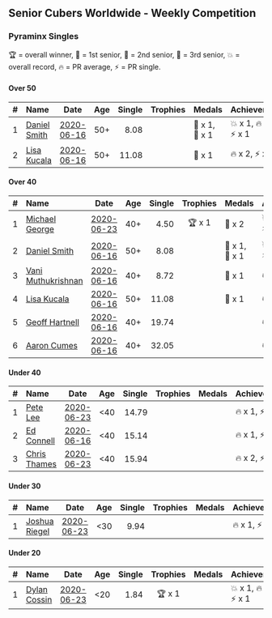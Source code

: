 ## Senior Cubers Worldwide - Weekly Competition
### Pyraminx Singles

🏆 = overall winner, 🥇 = 1st senior, 🥈 = 2nd senior, 🥉 = 3rd senior, 💥 = overall record, 🔥 = PR average, ⚡ = PR single.

#### Over 50

| # | Name | Date | Age | Single | Trophies | Medals | Achievements | Video |
| :--: | :-- | :--: | :--: | --: | :--: | :-- | :-- | :-- |
| 1 | [Daniel Smith](../../persons/daniel_smith/pyram.md) | [2020-06-16](2020-06-16.md) | 50+ | 8.08 |  | <span style="white-space: nowrap">🥈 x 1</span>, <span style="white-space: nowrap">🥉 x 1</span> | <span style="white-space: nowrap">💥 x 1</span>, <span style="white-space: nowrap">🔥 x 1</span>, <span style="white-space: nowrap">⚡ x 1</span> | [Link](https://www.facebook.com/events/296087658445428/permalink/301316697922524/) |
| 2 | [Lisa Kucala](../../persons/lisa_kucala/pyram.md) | [2020-06-16](2020-06-16.md) | 50+ | 11.08 |  | <span style="white-space: nowrap">🥉 x 1</span> | <span style="white-space: nowrap">🔥 x 2</span>, <span style="white-space: nowrap">⚡ x 1</span> | [Link](https://www.facebook.com/events/296087658445428/permalink/300269538027240/) |

#### Over 40

| # | Name | Date | Age | Single | Trophies | Medals | Achievements | Video |
| :--: | :-- | :--: | :--: | --: | :--: | :-- | :-- | :-- |
| 1 | [Michael George](../../persons/michael_george/pyram.md) | [2020-06-23](2020-06-23.md) | 40+ | 4.50 | <span style="white-space: nowrap">🏆 x 1</span> | <span style="white-space: nowrap">🥇 x 2</span> | <span style="white-space: nowrap">💥 x 2</span>, <span style="white-space: nowrap">🔥 x 2</span>, <span style="white-space: nowrap">⚡ x 2</span> | [Link](https://www.facebook.com/events/1618516681636159/permalink/1623347121153115/) |
| 2 | [Daniel Smith](../../persons/daniel_smith/pyram.md) | [2020-06-16](2020-06-16.md) | 50+ | 8.08 |  | <span style="white-space: nowrap">🥈 x 1</span>, <span style="white-space: nowrap">🥉 x 1</span> | <span style="white-space: nowrap">💥 x 1</span>, <span style="white-space: nowrap">🔥 x 1</span>, <span style="white-space: nowrap">⚡ x 1</span> | [Link](https://www.facebook.com/events/296087658445428/permalink/301316697922524/) |
| 3 | [Vani Muthukrishnan](../../persons/vani_muthukrishnan/pyram.md) | [2020-06-16](2020-06-16.md) | 40+ | 8.72 |  | <span style="white-space: nowrap">🥈 x 1</span> | <span style="white-space: nowrap">🔥 x 1</span>, <span style="white-space: nowrap">⚡ x 1</span> | [Link](https://www.facebook.com/events/296087658445428/permalink/297660754954785/) |
| 4 | [Lisa Kucala](../../persons/lisa_kucala/pyram.md) | [2020-06-16](2020-06-16.md) | 50+ | 11.08 |  | <span style="white-space: nowrap">🥉 x 1</span> | <span style="white-space: nowrap">🔥 x 2</span>, <span style="white-space: nowrap">⚡ x 1</span> | [Link](https://www.facebook.com/events/296087658445428/permalink/300269538027240/) |
| 5 | [Geoff Hartnell](../../persons/geoff_hartnell/pyram.md) | [2020-06-16](2020-06-16.md) | 40+ | 19.74 |  |  | <span style="white-space: nowrap">🔥 x 1</span>, <span style="white-space: nowrap">⚡ x 1</span> | [Link](https://www.facebook.com/events/296087658445428/permalink/296203821767145/) |
| 6 | [Aaron Cumes](../../persons/aaron_cumes/pyram.md) | [2020-06-16](2020-06-16.md) | 40+ | 32.05 |  |  | <span style="white-space: nowrap">🔥 x 1</span>, <span style="white-space: nowrap">⚡ x 1</span> | [Link](https://www.facebook.com/events/296087658445428/permalink/296167008437493/) |

#### Under 40

| # | Name | Date | Age | Single | Trophies | Medals | Achievements | Video |
| :--: | :-- | :--: | :--: | --: | :--: | :-- | :-- | :-- |
| 1 | [Pete Lee](../../persons/pete_lee/pyram.md) | [2020-06-23](2020-06-23.md) | <40 | 14.79 |  |  | <span style="white-space: nowrap">🔥 x 1</span>, <span style="white-space: nowrap">⚡ x 2</span> | [Link](https://www.facebook.com/events/1618516681636159/permalink/1624128411074986/) |
| 2 | [Ed Connell](../../persons/ed_connell/pyram.md) | [2020-06-16](2020-06-16.md) | <40 | 15.14 |  |  | <span style="white-space: nowrap">🔥 x 1</span>, <span style="white-space: nowrap">⚡ x 1</span> | [Link](https://www.facebook.com/events/296087658445428/permalink/299485738105620/) |
| 3 | [Chris Thames](../../persons/chris_thames/pyram.md) | [2020-06-23](2020-06-23.md) | <40 | 15.94 |  |  | <span style="white-space: nowrap">🔥 x 2</span>, <span style="white-space: nowrap">⚡ x 2</span> | [Link](https://www.facebook.com/events/1618516681636159/permalink/1622324837922010/) |

#### Under 30

| # | Name | Date | Age | Single | Trophies | Medals | Achievements | Video |
| :--: | :-- | :--: | :--: | --: | :--: | :-- | :-- | :-- |
| 1 | [Joshua Riegel](../../persons/joshua_riegel/pyram.md) | [2020-06-23](2020-06-23.md) | <30 | 9.94 |  |  | <span style="white-space: nowrap">🔥 x 1</span>, <span style="white-space: nowrap">⚡ x 1</span> | [Link](https://www.facebook.com/events/1618516681636159/permalink/1623946524426508/) |

#### Under 20

| # | Name | Date | Age | Single | Trophies | Medals | Achievements | Video |
| :--: | :-- | :--: | :--: | --: | :--: | :-- | :-- | :-- |
| 1 | [Dylan Cossin](../../persons/dylan_cossin/pyram.md) | [2020-06-23](2020-06-23.md) | <20 | 1.84 | <span style="white-space: nowrap">🏆 x 1</span> |  | <span style="white-space: nowrap">💥 x 1</span>, <span style="white-space: nowrap">🔥 x 1</span>, <span style="white-space: nowrap">⚡ x 1</span> | [Link](https://www.facebook.com/dylan.andrew1/videos/3097979393620158/) |


<!-- Global site tag (gtag.js) - Google Analytics -->
<script async src="https://www.googletagmanager.com/gtag/js?id=UA-86348435-3"></script>
<script>window.dataLayer = window.dataLayer || []; function gtag() {dataLayer.push(arguments);} gtag('js', new Date()); gtag('config', 'UA-86348435-3');</script>
